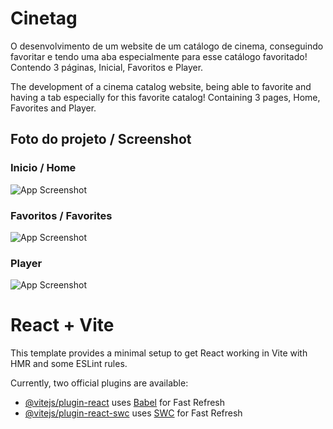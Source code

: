 # Cinetag

O desenvolvimento de um website de um catálogo de cinema, conseguindo favoritar e tendo uma aba especialmente para esse catálogo favoritado! 
Contendo 3 páginas, Inicial, Favoritos e Player.


The development of a cinema catalog website, being able to favorite and having a tab especially for this favorite catalog! 
Containing 3 pages, Home, Favorites and Player.

## Foto do projeto / Screenshot

### Inicio / Home
![App Screenshot](https://i.imgur.com/fQ54aqr.png)

### Favoritos / Favorites 
![App Screenshot](https://i.imgur.com/XntPwxw.png)

### Player
![App Screenshot](https://i.imgur.com/kdysSN9.png)

# React + Vite

This template provides a minimal setup to get React working in Vite with HMR and some ESLint rules.

Currently, two official plugins are available:

- [@vitejs/plugin-react](https://github.com/vitejs/vite-plugin-react/blob/main/packages/plugin-react/README.md) uses [Babel](https://babeljs.io/) for Fast Refresh
- [@vitejs/plugin-react-swc](https://github.com/vitejs/vite-plugin-react-swc) uses [SWC](https://swc.rs/) for Fast Refresh
